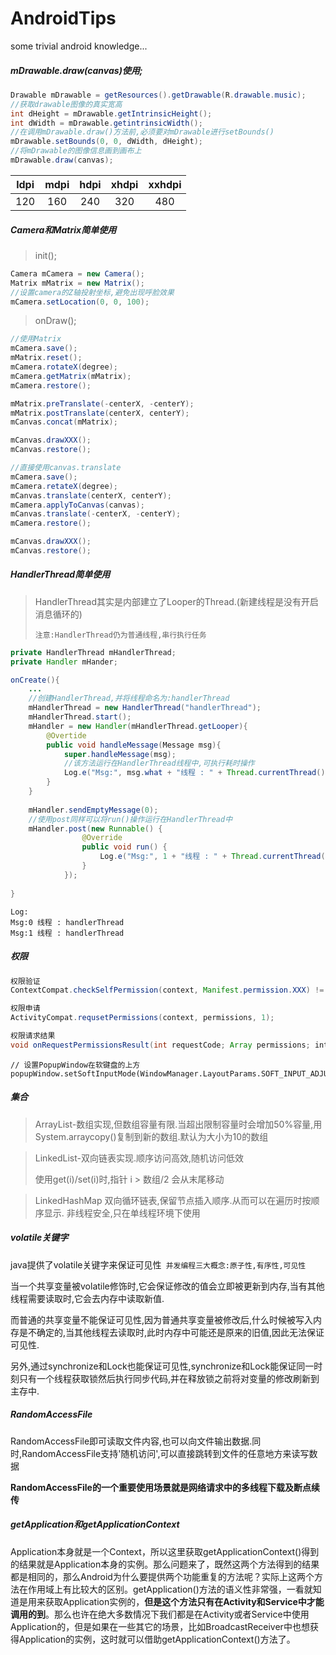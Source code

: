 # AndroidTips
some trivial android knowledge...

##### mDrawable.draw(canvas)使用;

```java
Drawable mDrawable = getResources().getDrawable(R.drawable.music);
//获取drawable图像的真实宽高
int dHeight = mDrawable.getIntrinsicHeight();
int dWidth = mDrawable.getintrinsicWidth();
//在调用mDrawable.draw()方法前,必须要对mDrawable进行setBounds()
mDrawable.setBounds(0, 0, dWidth, dHeight);
//将mDrawable的图像信息画到画布上
mDrawable.draw(canvas);
```



| ldpi | mdpi | hdpi | xhdpi | xxhdpi |
| :--: | :--: | :--: | :---: | :----: |
| 120  | 160  | 240  |  320  |  480   |



##### Camera和Matrix简单使用

> init();

```java
Camera mCamera = new Camera();
Matrix mMatrix = new Matrix();
//设置camera的Z轴投射坐标,避免出现呼脸效果
mCamera.setLocation(0, 0, 100);
```

> onDraw();

```java
//使用Matrix
mCamera.save();
mMatrix.reset();
mCamera.rotateX(degree);
mCamera.getMatrix(mMatrix);
mCamera.restore();

mMatrix.preTranslate(-centerX, -centerY);
mMatrix.postTranslate(centerX, centerY);
mCanvas.concat(mMatrix);

mCanvas.drawXXX();
mCanvas.restore();
```

```java
//直接使用canvas.translate
mCamera.save();
mCamera.retateX(degree);
mCanvas.translate(centerX, centerY);
mCamera.applyToCanvas(canvas);
mCanvas.translate(-centerX, -centerY);
mCamera.restore();

mCanvas.drawXXX();
mCanvas.restore();
```



##### HandlerThread简单使用

> HandlerThread其实是内部建立了Looper的Thread.(新建线程是没有开启消息循环的)
>
> `注意:HandlerThread仍为普通线程,串行执行任务`

```java
private HandlerThread mHandlerThread;
private Handler mHander;

onCreate(){
    ...
    //创建HandlerThread,并将线程命名为:handlerThread
    mHandlerThread = new HandlerThread("handlerThread");
  	mHandlerThread.start();
  	mHandler = new Handler(mHandlerThread.getLooper){
        @Overtide
      	public void handleMessage(Message msg){
            super.handleMessage(msg);
          	//该方法运行在HandlerThread线程中,可执行耗时操作
          	Log.e("Msg:", msg.what + "线程 : " + Thread.currentThread().getName());
        }
    }
  
  	mHandler.sendEmptyMessage(0);
  	//使用post同样可以将run()操作运行在HandlerThread中
  	mHandler.post(new Runnable() {
				@Override
				public void run() {
					Log.e("Msg:", 1 + "线程 : " + Thread.currentThread().getName());
				}
			});
  
}

```

```
Log:
Msg:0 线程 : handlerThread
Msg:1 线程 : handlerThread
```



##### 权限

```java
权限验证
ContextCompat.checkSelfPermission(context, Manifest.permission.XXX) != PackageManager.PERMISSION_GRANTED

权限申请
ActivityCompat.requsetPermissions(context, permissions, 1);

权限请求结果
void onRequestPermissionsResult(int requestCode; Array permissions; intArray grantResults){};
```

```
// 设置PopupWindow在软键盘的上方
popupWindow.setSoftInputMode(WindowManager.LayoutParams.SOFT_INPUT_ADJUST_RESIZE)
```


##### 集合

> ArrayList-数组实现,但数组容量有限.当超出限制容量时会增加50%容量,用System.arraycopy()复制到新的数组.默认为大小为10的数组

>LinkedList-双向链表实现.顺序访问高效,随机访问低效
>
>使用get(i)/set(i)时,指针 i > 数组/2 会从末尾移动 

>LinkedHashMap 双向循环链表,保留节点插入顺序.从而可以在遍历时按顺序显示. 非线程安全,只在单线程环境下使用



##### volatile关键字

java提供了volatile关键字来保证可见性` 并发编程三大概念:原子性,有序性,可见性` 

当一个共享变量被volatile修饰时,它会保证修改的值会立即被更新到内存,当有其他线程需要读取时,它会去内存中读取新值.

而普通的共享变量不能保证可见性,因为普通共享变量被修改后,什么时候被写入内存是不确定的,当其他线程去读取时,此时内存中可能还是原来的旧值,因此无法保证可见性.

另外,通过synchronize和Lock也能保证可见性,synchronize和Lock能保证同一时刻只有一个线程获取锁然后执行同步代码,并在释放锁之前将对变量的修改刷新到主存中.



##### RandomAccessFile

RandomAccessFile即可读取文件内容,也可以向文件输出数据.同时,RandomAccessFile支持'随机访问',可以直接跳转到文件的任意地方来读写数据

**RandomAccessFile的一个重要使用场景就是网络请求中的多线程下载及断点续传**

##### getApplication和getApplicationContext

Application本身就是一个Context，所以这里获取getApplicationContext()得到的结果就是Application本身的实例。那么问题来了，既然这两个方法得到的结果都是相同的，那么Android为什么要提供两个功能重复的方法呢？实际上这两个方法在作用域上有比较大的区别。getApplication()方法的语义性非常强，一看就知道是用来获取Application实例的，**但是这个方法只有在Activity和Service中才能调用的到**。那么也许在绝大多数情况下我们都是在Activity或者Service中使用Application的，但是如果在一些其它的场景，比如BroadcastReceiver中也想获得Application的实例，这时就可以借助getApplicationContext()方法了。
